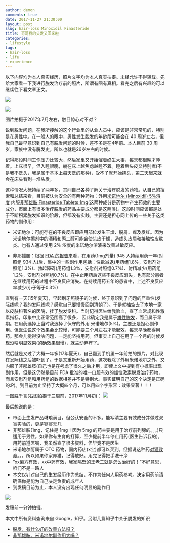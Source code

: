 ```yaml
---
author: demon
comments: true
date: 2017-11-27 21:30:00
layout: post
slug: hair-loss Minoxidil Finasteride
title: 哥哥我的头发又回来啦
categories:
- lifestyle
tags:
- hair-loss
- life
- experience
---
```



以下内容均为本人真实经历，照片文字均为本人真实拍摄。未经允许不得转载。先给大家看一下我进行脱发治疗前的照片，所谓有图有真相。看完之后有兴趣的可以继续往下看文章正文。

![](https://raw.githubusercontent.com/demonnico/demonnico.github.com/master/_images/CED70066-F6B4-4C5C-9743-984388BE9CE5-18389-00000A4E378424C5_tmp_A.jpg)

![](https://raw.githubusercontent.com/demonnico/demonnico.github.com/master/_images/CED70066-F6B4-4C5C-9743-984388BE9CE5-18389-00000A4E378424C5_tmp_b.jpg)

图片拍摄于2017年7月左右，触目惊心对不对？

说到脱发问题，在我所接触的这个行业里的从业人员中，应该是非常常见的，特别是在男性中。在一般人的眼中，男性发生脱发的年龄段可能会在 40 周岁左右，但我自己最早意识到自己有脱发问题的时候，差不多是在4年前。本人目前 30 周岁，家族中没有脱发史。所以也就是26岁左右的时候。

记得那段时间工作压力比较大，然后家里又开始催着终生大事，每天都很晚才睡着。上床很早，但入睡很晚，躺在床上越焦虑越睡不着。睡着后头皮又特别痒(不是我不洗头，我是属于基本上每天洗的那种)，受不了就开始挠头，第二天起来就会在床头看到一堆头发。

这种情况大概持续了两年多，其间自己各种了解关于治疗脱发的药物。从自己的搜索和总结来看，目前被认为安全的有两种药物：外用[米诺地尔 (Minoxidil) 5%溶度](https://zh.wikipedia.org/zh-hans/%E7%B1%B3%E8%AF%BA%E5%9C%B0%E5%B0%94) 内服[非那雄胺 Finasteride Tablets 1mg](https://zh.wikipedia.org/wiki/%E9%9D%9E%E9%82%A3%E6%96%AF%E7%89%B9%E8%8E%B1)(这两种成分是药物中产生药效的主要成分，市面上有很多治疗脱发的药品主要成分都是这两类)。这段时间应该都是处于不断积累脱发知识的阶段，但都没有实践。主要还是担心网上传的一些关于这类药物的副作用：

* 米诺地尔：可能存在的不良反应即应用部位发生干燥、脱屑、痒及发红。因为米诺地尔擦剂中的酒精和丙二醇可能会使头皮干燥，造成头皮屑和接触性皮肤炎。也有人通过使用 2% 浓度的米诺地尔溶液来改善过敏反应。

* 非那雄胺：根据 [FDA 的报告](https://www.accessdata.fda.gov/drugsatfda_docs/nda/2012/020788Orig1s020.pdf)来看，在用药(1mg剂量) 945 人持续用药一年(对照组 934 人)后，集中的一些副作用包括：性欲减退(用药组1.8%，安慰剂对照组1.3%)、勃起障碍(用药组1.3%，安慰剂对照组0.7%)、射精减少(用药组1.2%，安慰剂对照组0.7%)。在中止用药后这些不良反应消失，也有部分患者在继续用药的过程中不良反应消失。在持续用药五年的患者中，上述不良反应率减少(小于等于0.3%)

直到有一天(15年夏天)，早起刷牙照镜子的时候，终于意识到了问题的严重性(发际线呢？我的发际线呢？感觉自己要慢慢回到清朝了)。于是就抽空去了本地一家以皮肤科著名的医院，挂了脱发专科。当时记得医生给我验血，查了血常规和性激素指标，印象中比正常范围高了很多， 因此确定我是属于[雄性脱发](https://www.zhihu.com/question/25747400)，而且属于早期。在用药选择上当时我选择了保守的外用 米诺地尔(5%)。主要还是担心副作用。但医生说这个效果会比较慢，可能要三个月左右才能起效，每天早晚都得用药。那会儿觉得没啥问题，一定能坚持用药。但事实上自己在用了一个月的时候发现没啥明显效果(的确效果很慢)，就主动弃疗了。

然后就是又过了大概一年多(17年夏天)，自己翻到手机里一年前拍的照片，对比现在发际线之后被吓到了。于是又重新开始用药，这次我除了外用米诺地尔之外，又内服了非那雄胺(自己也是在考虑了很久之后才用，即使上文中提到有小概率出现副作用，但是这仍然是目前 FDA 批准的唯一口服有效的雄性激素脱发治疗药物，而且安慰剂组和用药组的数据相差并不是特别大。事实证明自己的这个决定是正确的:P)。到目前为止坚持了大概四个月，可以用四个字形容：效果显著！！！

一图胜千言(右图拍摄于三周前，2017年11月初)：
![](https://raw.githubusercontent.com/demonnico/demonnico.github.com/master/_images/CED70066-F6B4-4C5C-9743-984388BE9CE5-18389-00000A4E378424C5_tmp_compare.jpg)

最后想说的是：

* 市面上生发产品琳琅满目，但公认安全的不多。能写清主要有效成分并做过双盲实验的，更是寥寥无几
* 非那雄胺(1mg，记住是 1mg！因为 5mg 的药主要是用于治疗前列腺的。。。)只适用于男性。如果你有生育的打算，至少提前半年停止用药(医生告诉我的)。用药前遵医嘱，我虽然查了很多资料，但毕竟不是医生
* 米诺地尔酊属于 OTC 药物，国内药店(x宝)都可以买到。但据说这种药[对猫致命](https://zh.wikipedia.org/wiki/%E7%B1%B3%E8%AF%BA%E5%9C%B0%E5%B0%94)。。。所以如果你家养猫，记得放好。用完记得把手洗干净
* ”xx偏方有效，xx中药有效，我家隔壁的王老二就是怎么治好的！”不好意思，咱们不是一路人
* 本文仅针对自己的生发经历作为总结，不作为任何人用药参考。决定用药前请确保你是能为自己决定负责的成年人
* 到发稿目前为止，本人没有出现任何明显的副作用

![](https://raw.githubusercontent.com/demonnico/demonnico.github.com/master/_images/CED70066-F6B4-4C5C-9743-984388BE9CE5-18389-00000A4E378424C5_C.jpg)

发稿前一分钟拍摄。

本文中所有资料查询来自 Google，知乎。另附几篇知乎中关于脱发的知识

* [脱发，有什么好的改善方法吗？](https://www.zhihu.com/question/37273041)
* [非那雄胺、米诺地尔副作用大吗？](https://www.zhihu.com/question/26475577)

